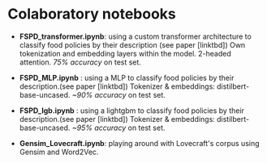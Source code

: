 # Colaboratory notebooks

- **FSPD_transformer.ipynb**: using a custom transformer architecture to classify food policies by their description (see paper [linktbd])
  Own tokenization and embedding layers within the model. 2-headed attention. *75% accuracy* on test set.
  
- **FSPD_MLP.ipynb** : using a MLP to classify food policies by their description.(see paper [linktbd])
  Tokenizer & embeddings: distilbert-base-uncased. *~90% accuracy* on test set.
   
- **FSPD_lgb.ipynb** : using a lightgbm to classify food policies by their description.(see paper [linktbd])
  Tokenizer & embeddings: distilbert-base-uncased. *~95% accuracy* on test set.
  
- **Gensim_Lovecraft.ipynb**: playing around with Lovecraft's corpus using Gensim and Word2Vec.
